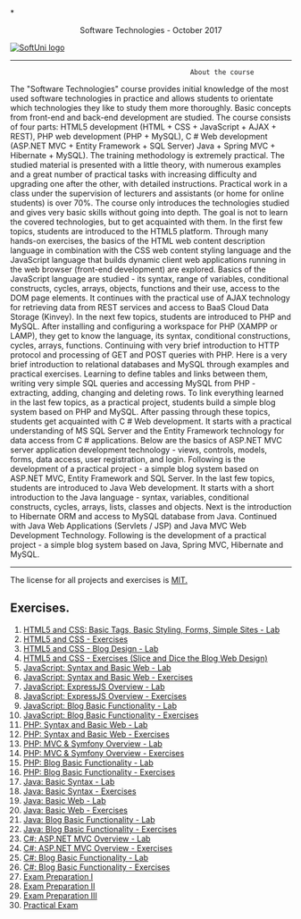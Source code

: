  *<p align="center"> Software Technologies - October 2017<p>
<a href="https://softuni.bg/trainings/1714/software-technologies-october-2017">  ![SoftUni logo][logo] <a/>

[logo]: http://innovationstarterbox.bg/wp-content/uploads/2016/05/Softuni_logo_trasparent.png "Logo Title Text 2"

---

                                                 About the course

The "Software Technologies" course provides initial knowledge of the most used software technologies in practice and allows students to orientate which technologies they like to study them more thoroughly. Basic concepts from front-end and back-end development are studied. The course consists of four parts: HTML5 development (HTML + CSS + JavaScript + AJAX + REST), PHP web development (PHP + MySQL), C # Web development (ASP.NET MVC + Entity Framework + SQL Server) Java + Spring MVC + Hibernate + MySQL). The training methodology is extremely practical. The studied material is presented with a little theory, with numerous examples and a great number of practical tasks with increasing difficulty and upgrading one after the other, with detailed instructions. Practical work in a class under the supervision of lecturers and assistants (or home for online students) is over 70%. The course only introduces the technologies studied and gives very basic skills without going into depth. The goal is not to learn the covered technologies, but to get acquainted with them. In the first few topics, students are introduced to the HTML5 platform. Through many hands-on exercises, the basics of the HTML web content description language in combination with the CSS web content styling language and the JavaScript language that builds dynamic client web applications running in the web browser (front-end development) are explored. Basics of the JavaScript language are studied - its syntax, range of variables, conditional constructs, cycles, arrays, objects, functions and their use, access to the DOM page elements. It continues with the practical use of AJAX technology for retrieving data from REST services and access to BaaS Cloud Data Storage (Kinvey). In the next few topics, students are introduced to PHP and MySQL. After installing and configuring a workspace for PHP (XAMPP or LAMP), they get to know the language, its syntax, conditional constructions, cycles, arrays, functions. Continuing with very brief introduction to HTTP protocol and processing of GET and POST queries with PHP. Here is a very brief introduction to relational databases and MySQL through examples and practical exercises. Learning to define tables and links between them, writing very simple SQL queries and accessing MySQL from PHP - extracting, adding, changing and deleting rows. To link everything learned in the last few topics, as a practical project, students build a simple blog system based on PHP and MySQL. After passing through these topics, students get acquainted with C # Web development. It starts with a practical understanding of MS SQL Server and the Entity Framework technology for data access from C # applications. Below are the basics of ASP.NET MVC server application development technology - views, controls, models, forms, data access, user registration, and login. Following is the development of a practical project - a simple blog system based on ASP.NET MVC, Entity Framework and SQL Server. In the last few topics, students are introduced to Java Web development. It starts with a short introduction to the Java language - syntax, variables, conditional constructs, cycles, arrays, lists, classes and objects. Next is the introduction to Hibernate ORM and access to MySQL database from Java. Continued with Java Web Applications (Servlets / JSP) and Java MVC Web Development Technology. Following is the development of a practical project - a simple blog system based on Java, Spring MVC, Hibernate and MySQL.

---
The license for all projects and exercises is <a href="https://github.com/melikpehlivanov/Software-Technologies---October-2017/blob/master/LICENSE"> MIT. </a>

## Exercises.
1. <a href=""> HTML5 and CSS: Basic Tags, Basic Styling, Forms, Simple Sites - Lab </a> 
2. <a href="https://github.com/melikpehlivanov/Software-Technologies---October-2017/tree/master/HTML5%20and%20CSS%20-%20Exercises"> HTML5 and CSS - Exercises </a> 
3. <a href="https://github.com/melikpehlivanov/Software-Technologies---October-2017/tree/master/SoftUniBlog"> HTML5 and CSS - Blog Design - Lab </a> 
4. <a href=""> HTML5 and CSS - Exercises (Slice and Dice the Blog Web Design) </a>
5. <a href="https://github.com/melikpehlivanov/Software-Technologies---October-2017/tree/master/JavaScript%20-%20Basic%20Web%20(Lab-Exercises)%20-%20(Calculator)"> JavaScript: Syntax and Basic Web - Lab </a>
6. <a href="https://github.com/melikpehlivanov/Software-Technologies---October-2017/tree/master/JavaScript%20Basics%20-%20Exercises"> JavaScript: Syntax and Basic Web - Exercises </a>
7. <a href=""> JavaScript: ExpressJS Overview - Lab </a>
9. <a href=""> JavaScript: ExpressJS Overview - Exercises </a>
10. <a href="https://github.com/melikpehlivanov/Software-Technologies---October-2017/tree/master/JavaScript%20-%20Blog%20Basic%20Functionality%20%2B%20%20Blog%20Admin%20Functionality%20-%20(Lab)%20%2B%20Exercises%20-%20(SoftUni%20Blog)"> JavaScript: Blog Basic Functionality - Lab </a>
11. <a href="https://github.com/melikpehlivanov/Software-Technologies---October-2017/tree/master/JavaScript%20-%20Blog%20Basic%20Functionality%20%2B%20%20Blog%20Admin%20Functionality%20-%20(Lab)%20%2B%20Exercises%20-%20(SoftUni%20Blog)"> JavaScript: Blog Basic Functionality - Exercises </a>
12. <a href=""> PHP: Syntax and Basic Web - Lab </a>
13. <a href="https://github.com/melikpehlivanov/Software-Technologies---October-2017/tree/master/PHP%20-%20Syntax%2C%20Basic%20Web%20-%20Exercise"> PHP: Syntax and Basic Web - Exercises </a>
13. <a href="https://github.com/melikpehlivanov/Software-Technologies---October-2017/tree/master/PHP%20MVC%20%26%20Symfony%20-%20(Lab)%20Exercises"> PHP: MVC & Symfony Overview  - Lab </a>
14. <a href="https://github.com/melikpehlivanov/Software-Technologies---October-2017/tree/master/PHP%20MVC%20%26%20Symfony%20-%20(Lab)%20Exercises"> PHP: MVC & Symfony Overview - Exercises </a>
15. <a href="https://github.com/melikpehlivanov/Software-Technologies---October-2017/tree/master/PHP%20Blog%20Basic%20Functionality%20%2B%20Blog%20Admin%20Functionality%20-%20(Lab)%20%2B%20Exercises/Blog"> PHP: Blog Basic Functionality - Lab  </a>
16. <a href="https://github.com/melikpehlivanov/Software-Technologies---October-2017/tree/master/PHP%20Blog%20Basic%20Functionality%20%2B%20Blog%20Admin%20Functionality%20-%20(Lab)%20%2B%20Exercises/Blog"> PHP: Blog Basic Functionality - Exercises </a>
17. <a href=""> Java: Basic Syntax - Lab </a>
18. <a href="https://github.com/melikpehlivanov/Software-Technologies---October-2017/tree/master/JavaScript%20Basics%20-%20Exercises"> Java: Basic Syntax - Exercises  </a>
19. <a href="https://github.com/melikpehlivanov/Software-Technologies---October-2017/tree/master/Java%20Basic%20Web%20-%20(Calculator)"> Java: Basic Web - Lab </a>
20. <a href="https://github.com/melikpehlivanov/Software-Technologies---October-2017/tree/master/Java%20Basic%20Web%20-%20(Calculator)"> Java: Basic Web - Exercises  </a>
21. <a href="https://github.com/melikpehlivanov/Software-Technologies---October-2017/tree/master/Java%20Blog%20Basic%20Functionality%20-%20(SoftUni%20Blog)"> Java: Blog Basic Functionality - Lab </a>
22. <a href="https://github.com/melikpehlivanov/Software-Technologies---October-2017/tree/master/Java%20Blog%20Basic%20Functionality%20-%20(SoftUni%20Blog)"> Java: Blog Basic Functionality - Exercises </a>
23. <a href="https://github.com/melikpehlivanov/Software-Technologies---October-2017/tree/master/C%23%20-%20Calculator"> C#: ASP.NET MVC Overview - Lab </a>
24. <a href="https://github.com/melikpehlivanov/Software-Technologies---October-2017/tree/master/C%23%20-%20Calculator"> C#: ASP.NET MVC Overview - Exercises </a>
25. <a href="https://github.com/melikpehlivanov/Software-Technologies---October-2017/tree/master/C%23%20Blog"> C#: Blog Basic Functionality - Lab </a>
26. <a href="https://github.com/melikpehlivanov/Software-Technologies---October-2017/tree/master/C%23%20Blog"> C#: Blog Basic Functionality - Exercises </a>
27. <a href="https://github.com/melikpehlivanov/Software-Technologies---October-2017/tree/master/Exam%20Preparation%20(Exam%20-%202%20September)"> Exam Preparation I </a>
28. <a href="https://github.com/melikpehlivanov/Software-Technologies---October-2017/tree/master/Exam%20Preparation%20(RetakeExam%20-%205%20September)"> Exam Preparation II </a>
29. <a href="https://github.com/melikpehlivanov/Software-Technologies---October-2017/tree/master/ExamPrep%20III%20-%20Kanban%20Board"> Exam Preparation III </a>
30. <a href="https://github.com/melikpehlivanov/Software-Technologies---October-2017/tree/master/Practical%20Exam%2021%20December%202017"> Practical Exam </a>

